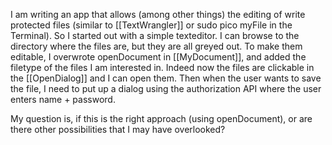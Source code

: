 I am writing an app that allows (among other things) the editing of write protected files (similar to [[TextWrangler]] or sudo pico myFile in the Terminal). So I started out with a simple texteditor. I can browse to the directory where the files are, but they are all greyed out. To make them editable, I overwrote openDocument in [[MyDocument]], and added the filetype of the files I am interested in. Indeed now the files are clickable in the [[OpenDialog]] and I can open them. Then when the user wants to save the file, I need to put up a dialog using the authorization API where the user enters name + password.

My question is, if this is the right approach (using openDocument), or are there other possibilities that I may have overlooked?
